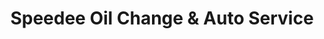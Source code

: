 ---
title: "Speedee Oil Change & Auto Service"
url: /metairie/speedee-oil-change-and-auto-service/
shop: car repair
---